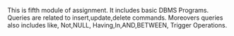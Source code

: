 This is fifth module of assignment. It includes basic DBMS Programs. Queries are related to insert,update,delete commands. Moreovers queries also includes like, Not,NULL, Having,In,AND,BETWEEN, Trigger Operations.
